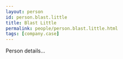 ```yaml
---
layout: person
id: person.blast.little
title: Blast Little
permalink: people/person.blast.little.html
tags: [company.case]
---
```


Person details...